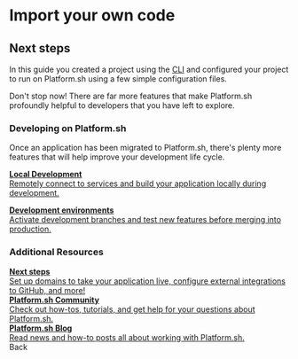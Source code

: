 
# Import your own code

## Next steps

In this guide you created a project using the [CLI](/development/cli.md) and configured your project to run on Platform.sh using a few simple configuration files.

Don't stop now! There are far more features that make Platform.sh profoundly helpful to developers that you have left to explore.

### Developing on Platform.sh

Once an application has been migrated to Platform.sh, there's plenty more features that will help improve your development life cycle.

<div class="buttons">
  <a href="/gettingstarted/local-development.html" class="button-link descriptive"><b>Local Development</b><br>Remotely connect to services and build your application locally during development.</a>

  <a href="/gettingstarted/dev-environments.html" class="button-link descriptive"><b>Development environments</b><br>Activate development branches and test new features before merging into production.</a>
</div>

### Additional Resources

<div class="buttons">
  <a href="/gettingstarted/next-steps.html" class="button-link descriptive"><b>Next steps</b><br>Set up domains to take your application live, configure external integrations to GitHub, and more!</a>
</div>

<div class="buttons">
  <a href="https://community.platform.sh/" class="button-link descriptive"><b>Platform.sh Community</b><br>Check out how-tos, tutorials, and get help for your questions about Platform.sh.</a>
</div>

<div class="buttons">
  <a href="https://platform.sh/blog/" class="button-link descriptive"><b>Platform.sh Blog</b><br>Read news and how-to posts all about working with Platform.sh.</a>
</div>

<div class="buttons">
  <a class="button-link singleprev" onclick="gitbook.navigation.goPrev()">Back</a>
</div>

